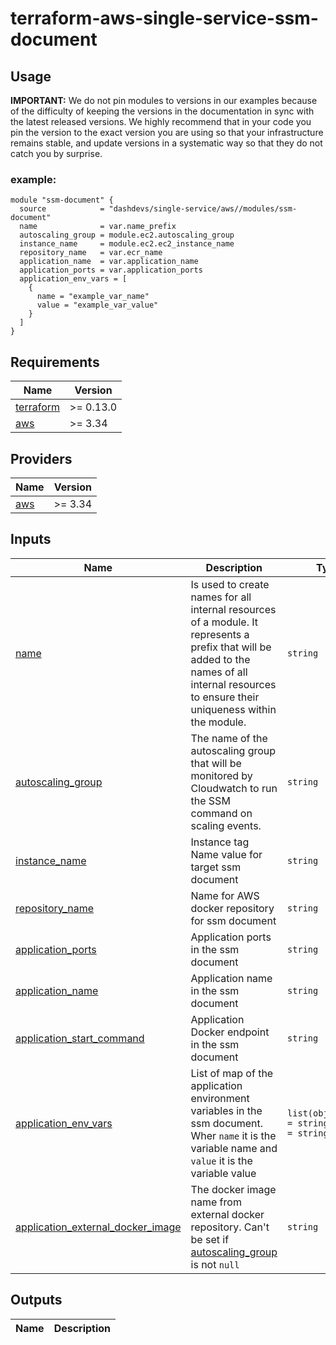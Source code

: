 # terraform-aws-single-service-ssm-document


## Usage


**IMPORTANT:** We do not pin modules to versions in our examples because of the
difficulty of keeping the versions in the documentation in sync with the latest released versions.
We highly recommend that in your code you pin the version to the exact version you are
using so that your infrastructure remains stable, and update versions in a
systematic way so that they do not catch you by surprise.

### example:
```
module "ssm-document" {
  source            = "dashdevs/single-service/aws//modules/ssm-document"
  name              = var.name_prefix
  autoscaling_group = module.ec2.autoscaling_group
  instance_name     = module.ec2.ec2_instance_name
  repository_name   = var.ecr_name
  application_name  = var.application_name
  application_ports = var.application_ports
  application_env_vars = [
    {
      name = "example_var_name"
      value = "example_var_value"
    }
  ]
}

```

<!-- markdownlint-restore -->
<!-- markdownlint-disable -->
## Requirements

| Name | Version |
|------|---------|
| <a name="requirement_terraform"></a> [terraform](#requirement\_terraform) | >= 0.13.0 |
| <a name="requirement_aws"></a> [aws](#requirement\_aws) | >= 3.34 |

## Providers

| Name | Version |
|------|---------|
| <a name="provider_aws"></a> [aws](#provider\_aws) | >= 3.34 |

## Inputs

| Name | Description | Type | Default | Required |
|------|-------------|------|---------|:--------:|
| <a name="input_name"></a> [name](#input\_name) | Is used to create names for all internal resources of a module. It represents a prefix that will be added to the names of all internal resources to ensure their uniqueness within the module. | `string` | `n/a` | yes |
| <a name="input_autoscaling_group"></a> [autoscaling\_group](#input\_autoscaling\_group) | The name of the autoscaling group that will be monitored by Cloudwatch to run the SSM command on scaling events. | `string` | `null` | no |
| <a name="input_instance_name"></a> [instance\_name](#input\_instance\_name) | Instance tag Name value for target ssm document | `string` | `n/a` | yes |
| <a name="input_repository_name"></a> [repository\_name](#input\_repository\_name) | Name for AWS docker repository for ssm document | `string` |`yes`| no |
| <a name="input_application_ports"></a> [application\_ports](#input\_application\_ports) | Application ports in the ssm document | `string` | `80:8080` | no |
| <a name="input_application_name"></a> [application\_name](#input\_application\_name) | Application name in the ssm document | `string` | `core` | no |
| <a name="input_application_start_command"></a> [application\_start\_command](#input\_application\_start\_coommand) | Application Docker endpoint in the ssm document | `string` | `null` | no |
| <a name="input_application_env_vars"></a> [application\_env\_vars](#input\_application\_env\_vars) | List of map of the application environment variables in the ssm document. Wher `name` it is the variable name and `value` it is the variable value | `list(object{name = string, value = string})` | `[]` | no |
| <a name="input_application_external_docker_image"></a> [application\_external\_docker\_image](#input\_application\_external\_docker\_image) | The docker image name from external docker repository. Can't be set if [autoscaling\_group](#input\_autoscaling\_group) is not `null` | `string` |`null`| no |

## Outputs

| Name | Description |
|------|-------------|

